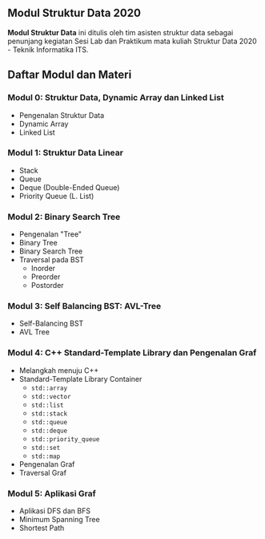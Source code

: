 ## Modul Struktur Data 2020

**Modul Struktur Data** ini ditulis oleh tim asisten struktur data sebagai penunjang kegiatan Sesi Lab dan Praktikum mata kuliah Struktur Data 2020 - Teknik Informatika ITS.

## Daftar Modul dan Materi

### Modul 0: Struktur Data, Dynamic Array dan Linked List

- Pengenalan Struktur Data
- Dynamic Array
- Linked List

### Modul 1: Struktur Data Linear

- Stack
- Queue
- Deque (Double-Ended Queue)
- Priority Queue (L. List)

### Modul 2: Binary Search Tree

- Pengenalan "Tree"
- Binary Tree
- Binary Search Tree
- Traversal pada BST
    + Inorder
    + Preorder
    + Postorder

### Modul 3: Self Balancing BST: AVL-Tree

- Self-Balancing BST
- AVL Tree

### Modul 4: C++ Standard-Template Library dan Pengenalan Graf

- Melangkah menuju C++
- Standard-Template Library Container
    + `std::array`
    + `std::vector`
    + `std::list`
    + `std::stack`
    + `std::queue`
    + `std::deque`
    + `std::priority_queue`
    + `std::set`
    + `std::map`
- Pengenalan Graf
- Traversal Graf

### Modul 5: Aplikasi Graf

- Aplikasi DFS dan BFS
- Minimum Spanning Tree
- Shortest Path

